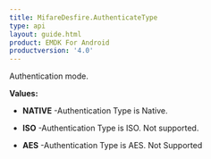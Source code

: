 ```yaml
---
title: MifareDesfire.AuthenticateType
type: api
layout: guide.html
product: EMDK For Android
productversion: '4.0'
---
```



Authentication mode.

**Values:**

* **NATIVE** -Authentication Type is Native.

* **ISO** -Authentication Type is ISO. Not supported.

* **AES** -Authentication Type is AES. Not Supported












